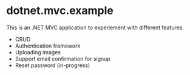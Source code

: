 ﻿# dotnet.mvc.example

This is an .NET MVC application to experiement with different features.

* CRUD
* Authentication framework
* Uploading images
* Support email confirmation for signup
* Reset password (in-progress)

